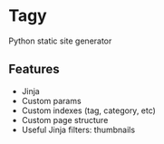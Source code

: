 Tagy
====

Python static site generator

Features
--------

* Jinja
* Custom params
* Custom indexes (tag, category, etc)
* Custom page structure
* Useful Jinja filters: thumbnails 
